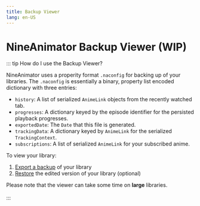 ```yaml
---
title: Backup Viewer
lang: en-US
---
```


# NineAnimator Backup Viewer (WIP)

::: tip How do I use the Backup Viewer?

NineAnimator uses a properity format `.naconfig` for backing up of your libraries.
The `.naconfig` is essentially a binary, property list encoded dictionary with three
entries:

- `history`: A list of serialized `AnimeLink` objects from the recently watched tab.
- `progresses`: A dictionary keyed by the episode identifier for the persisted playback progresses.
- `exportedDate`: The `Date` that this file is generated.
- `trackingData`: A dictionary keyed by `AnimeLink` for the serialized `TrackingContext`.
- `subscriptions`: A list of serialized `AnimeLink` for your subscribed anime.

To view your library:

1. [Export a backup](/guide/backups.html#creating-backups) of your library
2. [Restore](/guide/backups.html#restoring-backups) the edited version of your library (optional)

<aside>Please note that the viewer can take some time on <b>large</b> libraries.</aside>
<br/>
:::

<br/>
<br/>

<BackupViewer/>

<style scoped>
.custom-block.aside
{
    text-align: left;
}
</style>
